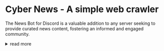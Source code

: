# Cyber News - A simple web crawler
The News Bot for Discord is a valuable addition to any server seeking to provide curated news content, fostering an informed and engaged community.

<details>
  <summary>read more</summary>

  <p>
    The News Bot for Discord is a reliable and responsible bot that brings the latest news updates directly to your Discord server. It utilizes a web crawler mechanism to collect information from RSS feeds of various websites at user-defined intervals. The bot captures essential details such as news headlines, image links, and additional information, and seamlessly publishes them to a designated announcements channel using a configured webhook.
  </p>
  <p>
    With its automated functionality, the bot ensures that your community stays informed about the latest news and developments. The announcements channel acts as a centralized hub for sharing news, allowing users to engage in discussions and stay up-to-date with relevant information. The bot's design promotes trust and reliability by consistently delivering timely and accurate news updates.
  </p>
</details>

